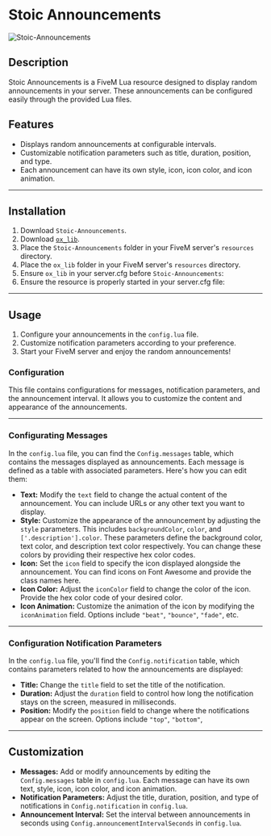 # Stoic Announcements
![Stoic-Announcements](https://github.com/TheStoicBear/Stoic-Announcements/assets/112611821/7e645812-2898-47cb-8674-bb375416b354)

## Description
Stoic Announcements is a FiveM Lua resource designed to display random announcements in your server. These announcements can be configured easily through the provided Lua files.

## Features
- Displays random announcements at configurable intervals.
- Customizable notification parameters such as title, duration, position, and type.
- Each announcement can have its own style, icon, icon color, and icon animation.

---------------------------

## Installation
1. Download `Stoic-Announcements`.
2. Download [`ox_lib`](https://github.com/overextended/ox_lib).
3. Place the `Stoic-Announcements` folder in your FiveM server's `resources` directory.
4. Place the `ox_lib` folder in your FiveM server's `resources` directory.
5. Ensure `ox_lib` in your server.cfg before `Stoic-Announcements`:
6. Ensure the resource is properly started in your server.cfg file:

---------------------------

## Usage
1. Configure your announcements in the `config.lua` file.
2. Customize notification parameters according to your preference.
3. Start your FiveM server and enjoy the random announcements!
   
### Configuration
This file contains configurations for messages, notification parameters, and the announcement interval. It allows you to customize the content and appearance of the announcements.

---------------------------

### Configurating Messages
In the `config.lua` file, you can find the `Config.messages` table, which contains the messages displayed as announcements. Each message is defined as a table with associated parameters. Here's how you can edit them:

- **Text:** Modify the `text` field to change the actual content of the announcement. You can include URLs or any other text you want to display.
- **Style:** Customize the appearance of the announcement by adjusting the `style` parameters. This includes `backgroundColor`, `color`, and `['.description'].color`. These parameters define the background color, text color, and description text color respectively. You can change these colors by providing their respective hex color codes.
- **Icon:** Set the `icon` field to specify the icon displayed alongside the announcement. You can find icons on Font Awesome and provide the class names here.
- **Icon Color:** Adjust the `iconColor` field to change the color of the icon. Provide the hex color code of your desired color.
- **Icon Animation:** Customize the animation of the icon by modifying the `iconAnimation` field. Options include `"beat"`, `"bounce"`, `"fade"`, etc.

---------------------------

### Configuration Notification Parameters
In the `config.lua` file, you'll find the `Config.notification` table, which contains parameters related to how the announcements are displayed:
- **Title:** Change the `title` field to set the title of the notification.
- **Duration:** Adjust the `duration` field to control how long the notification stays on the screen, measured in milliseconds.
- **Position:** Modify the `position` field to change where the notifications appear on the screen. Options include `"top"`, `"bottom"`,

---------------------------

## Customization
- **Messages:** Add or modify announcements by editing the `Config.messages` table in `config.lua`. Each message can have its own text, style, icon, icon color, and icon animation.
- **Notification Parameters:** Adjust the title, duration, position, and type of notifications in `Config.notification` in `config.lua`.
- **Announcement Interval:** Set the interval between announcements in seconds using `Config.announcementIntervalSeconds` in `config.lua`.


